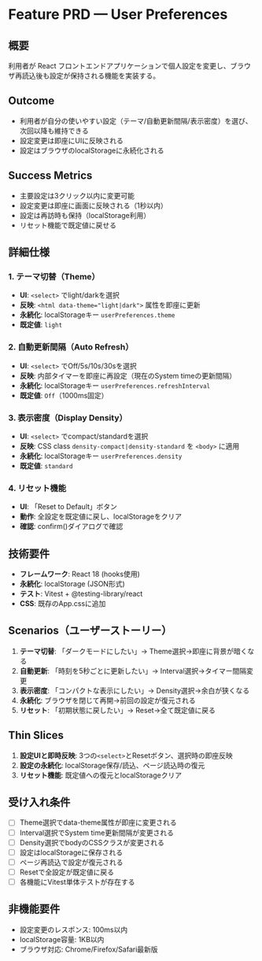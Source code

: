 # Feature PRD — User Preferences

## 概要
利用者が React フロントエンドアプリケーションで個人設定を変更し、ブラウザ再読込後も設定が保持される機能を実装する。

## Outcome
- 利用者が自分の使いやすい設定（テーマ/自動更新間隔/表示密度）を選び、次回以降も維持できる
- 設定変更は即座にUIに反映される
- 設定はブラウザのlocalStorageに永続化される

## Success Metrics
- 主要設定は3クリック以内に変更可能
- 設定変更は即座に画面に反映される（1秒以内）
- 設定は再訪時も保持（localStorage利用）
- リセット機能で既定値に戻せる

## 詳細仕様

### 1. テーマ切替（Theme）
- **UI**: `<select>` でlight/darkを選択
- **反映**: `<html data-theme="light|dark">` 属性を即座に更新
- **永続化**: localStorageキー `userPreferences.theme`
- **既定値**: `light`

### 2. 自動更新間隔（Auto Refresh）
- **UI**: `<select>` でOff/5s/10s/30sを選択
- **反映**: 内部タイマーを即座に再設定（現在のSystem timeの更新間隔）
- **永続化**: localStorageキー `userPreferences.refreshInterval`
- **既定値**: `Off`（1000ms固定）

### 3. 表示密度（Display Density）
- **UI**: `<select>` でcompact/standardを選択
- **反映**: CSS class `density-compact|density-standard` を `<body>` に適用
- **永続化**: localStorageキー `userPreferences.density`
- **既定値**: `standard`

### 4. リセット機能
- **UI**: 「Reset to Default」ボタン
- **動作**: 全設定を既定値に戻し、localStorageをクリア
- **確認**: confirm()ダイアログで確認

## 技術要件
- **フレームワーク**: React 18 (hooks使用)
- **永続化**: localStorage (JSON形式)
- **テスト**: Vitest + @testing-library/react
- **CSS**: 既存のApp.cssに追加

## Scenarios（ユーザーストーリー）
1. **テーマ切替**: 「ダークモードにしたい」→ Theme選択→即座に背景が暗くなる
2. **自動更新**: 「時刻を5秒ごとに更新したい」→ Interval選択→タイマー間隔変更
3. **表示密度**: 「コンパクトな表示にしたい」→ Density選択→余白が狭くなる
4. **永続化**: ブラウザを閉じて再開→前回の設定が復元される
5. **リセット**: 「初期状態に戻したい」→ Reset→全て既定値に戻る

## Thin Slices
1) **設定UIと即時反映**: 3つの`<select>`とResetボタン、選択時の即座反映
2) **設定の永続化**: localStorage保存/読込、ページ読込時の復元
3) **リセット機能**: 既定値への復元とlocalStorageクリア

## 受け入れ条件
- [ ] Theme選択でdata-theme属性が即座に変更される
- [ ] Interval選択でSystem time更新間隔が変更される  
- [ ] Density選択でbodyのCSSクラスが変更される
- [ ] 設定はlocalStorageに保存される
- [ ] ページ再読込で設定が復元される
- [ ] Resetで全設定が既定値に戻る
- [ ] 各機能にVitest単体テストが存在する

## 非機能要件
- 設定変更のレスポンス: 100ms以内
- localStorage容量: 1KB以内
- ブラウザ対応: Chrome/Firefox/Safari最新版
